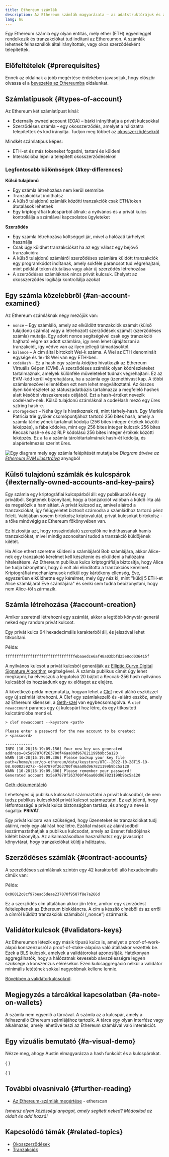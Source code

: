```yaml
---
title: Ethereum számlák
description: Az Ethereum számlák magyarázata – az adatstruktúrájuk és a kapcsolatuk a kulcspár kriptográfiával.
lang: hu
---
```


Egy Ethereum számla egy olyan entitás, mely ether (ETH) egyenleggel rendelkezik és tranzakciókat tud indítani az Ethereumon. A számlák lehetnek felhasználók által irányítottak, vagy okos szerződésként telepítettek.

## Előfeltételek \{#prerequisites}

Ennek az oldalnak a jobb megértése érdekében javasoljuk, hogy először olvassa el a [bevezetés az Ethereumba](/developers/docs/intro-to-ethereum/) oldalunkat.

## Számlatípusok \{#types-of-account}

Az Ethereum két számlatípust kínál:

- Externally owned account (EOA) – bárki irányíthatja a privát kulcsokkal
- Szerződéses számla – egy okosszerződés, amelyet a hálózatra telepítettek és kód irányítja. Tudjon meg többet az [okosszerződésekről](/developers/docs/smart-contracts/)

Mindkét számlatípus képes:

- ETH-et és más tokeneket fogadni, tartani és küldeni
- Interakcióba lépni a telepített okosszerződésekkel

### Legfontosabb különbségek \{#key-differences}

**Külső tulajdonú**

- Egy számla létrehozása nem kerül semmibe
- Tranzakciókat indíthatsz
- A külső tulajdonú számlák közötti tranzakciók csak ETH/token átutalások lehetnek
- Egy kriptográfiai kulcspárból állnak: a nyilvános és a privát kulcs kontrollálja a számlával kapcsolatos ügyleteket

**Szerződés**

- Egy számla létrehozása költséggel jár, mivel a hálózati tárhelyet használja
- Csak úgy küldhet tranzakciókat ha az egy válasz egy bejövő tranzakcióra
- A külső tulajdonú számláról szerződéses számlára küldött tranzakciók egy programkódot indítanak, amely sokféle parancsot tud végrehajtani, mint például token átutalása vagy akár új szerződés létrehozása
- A szerződéses számláknak nincs privát kulcsuk. Ehelyett az okosszerződés logikája kontrollálja azokat

## Egy számla közelebbről \{#an-account-examined}

Az Ethereum számláknak négy mezőjük van:

- `nonce` – Egy számláló, amely az elküldött tranzakciók számát (külső tulajdonú számla) vagy a létrehozott szerződések számát (szerződéses számla) mutatja. Egy adott nonce segítségével csak egy tranzakció hajtható végre az adott számlára, így nem lehet újrajátszani a tranzakciót, így védve van az ilyen jellegű támadásoktól.
- `balance` – A cím által birtokolt Wei-k száma. A Wei az ETH denominált egysége és 1e+18 Wei van egy ETH-ben.
- `codeHash` – Ez a hash egy számla _kódjára_ hivatkozik az Ethereum Virtuális Gépen (EVM). A szerződéses számlák olyan kódrészleteket tartalmaznak, amelyek különféle műveleteket tudnak végrehajtani. Ez az EVM-kód kerül végrehajtásra, ha a számla egy üzenethívást kap. A többi számlamezővel ellentétben ezt nem lehet megváltoztatni. Az összes ilyen kódrészletet az státuszadatbázis tartalmazza a megfelelő hashek alatt későbbi visszakeresés céljából. Ezt a hash-értéket nevezik codeHash-nek. Külső tulajdonú számláknál a codeHash mező egy üres sztring hash-e.
- `storageRoot` – Néha úgy is hivatkoznak rá, mint tárhely-hash. Egy Merkle Patricia trie gyökér csomópontjához tartozó 256 bites hash, amely a számla tárhelyének tartalmát kódolja (256 bites integer értékek közötti leképzés), a fába kódolva, mint egy 256 bites integer kulcsok 256 bites Keccak hash-e és az RLP kódolású 256 bites integer értékek közötti leképzés. Ez a fa a számla tárolótartalmának hash-ét kódolja, és alapértelmezés szerint üres.

![Egy diagram mely egy számla felépítését mutatja be](./accounts.png) _Diagram átvéve az [Ethereum EVM illusztrálva](https://takenobu-hs.github.io/downloads/ethereum_evm_illustrated.pdf)_ anyagból

## Külső tulajdonú számlák és kulcspárok \{#externally-owned-accounts-and-key-pairs}

Egy számla egy kriptográfiai kulcspárból áll: egy publikusból és egy privátból. Segítenek bizonyítani, hogy a tranzakciót valóban a küldő írta alá és megelőzik a hamisítást. A privát kulcsod az, amivel aláírod a tranzakciókat, így felügyeletet biztosít számodra a számládhoz tartozó pénz felett. Valójában sosem birtokolsz kriptovalutát, privát kulcsokat birtokolsz - a tőke mindvégig az Ethereum főkönyvében van.

Ez biztosítja azt, hogy rosszindulatú szereplők ne indíthassanak hamis tranzakciókat, mivel mindig azonosítani tudod a tranzakció küldőjének kilétét.

Ha Alice ethert szeretne küldeni a számlájáról Bob számlájára, akkor Alice-nek egy tranzakció kérelmet kell készítenie és elküldeni a hálózatra hitelesítésre. Az Ethereum publikus kulcs kriptográfiája biztosítja, hogy Alice be tudja bizonyítani, hogy ő volt aki elindította a tranzakciós kérelmet. Kriptográfiai mechanizmusok nélkül egy kártékony ellenség, Eve, egyszerűen elküldhetne egy kérelmet, mely úgy néz ki, mint "küldj 5 ETH-et Alice számlájáról Eve számlájára" és senki sem tudná bebizonyítani, hogy nem Alice-től származik.

## Számla létrehozása \{#account-creation}

Amikor szeretnél létrehozni egy számlát, akkor a legtöbb könyvtár generál neked egy random privát kulcsot.

Egy privát kulcs 64 hexadecimális karakterből áll, és jelszóval lehet titkosítani.

Példa:

`fffffffffffffffffffffffffffffffebaaedce6af48a03bbfd25e8cd036415f`

A nyilvános kulcsot a privát kulcsból generálják az [Elliptic Curve Digital Signature Algorithm](https://wikipedia.org/wiki/Elliptic_Curve_Digital_Signature_Algorithm) segítségével. A számla publikus címét úgy lehet megkapni, ha elvesszük a legutolsó 20 bájtot a Keccak-256 hash nyilvános kulcsából és hozzáadunk egy `0x` előtagot az elejére.

A következő példa megmutatja, hogyan lehet a [Clef](https://geth.ethereum.org/docs/tools/clef/introduction) nevű aláíró eszközzel egy új számlát létrehozni. A Clef egy számlakezelő és -aláíró eszköz, amely az Ethereum klienssel, a [Geth-szel](https://geth.ethereum.org) van egybecsomagolva. A `clef newaccount` parancs egy új kulcspárt hoz létre, és egy titkosított kulcstárolóba menti el.

```
> clef newaccount --keystore <path>

Please enter a password for the new account to be created:
> <password>

------------
INFO [10-28|16:19:09.156] Your new key was generated       address=0x5e97870f263700f46aa00d967821199b9bc5a120
WARN [10-28|16:19:09.306] Please backup your key file      path=/home/user/go-ethereum/data/keystore/UTC--2022-10-28T15-19-08.000825927Z--5e97870f263700f46aa00d967821199b9bc5a120
WARN [10-28|16:19:09.306] Please remember your password!
Generated account 0x5e97870f263700f46aa00d967821199b9bc5a120
```

[Geth-dokumentáció](https://geth.ethereum.org/docs)

Lehetséges új publikus kulcsokat származtatni a privát kulcsodból, de nem tudsz publikus kulcsokból privát kulcsot származtatni. Ez azt jelenti, hogy létfontosságú a privát kulcs biztonságban tartása, és ahogy a neve is sugallja: **PRIVÁT**.

Egy privát kulcsra van szükséged, hogy üzeneteket és tranzakciókat tudj aláírni, mely egy aláírást hoz létre. Ezáltal mások az aláírásodból leszármaztathatják a publikus kulcsodat, amely az üzenet feladójának kilétét bizonyítja. Az alkalmazásodban használhatsz egy javascript könyvtárat, hogy tranzakciókat küldj a hálózatra.

## Szerződéses számlák \{#contract-accounts}

A szerződéses számláknak szintén egy 42 karakterből álló hexadecimális címük van:

Példa:

`0x06012c8cf97bead5deae237070f9587f8e7a266d`

Ez a szerződés cím általában akkor jön létre, amikor egy szerződést feltelepítenek az Ethereum blokkláncra. A cím a készítő címéből és az erről a címről küldött tranzakciók számából („nonce”) származik.

## Validátorkulcsok \{#validators-keys}

Az Ethereumon létezik egy másik típusú kulcs is, amelyet a proof-of-work-alapú konszenzusról a proof-of-stake-alapúra való átálláskor vezettek be. Ezek a BLS kulcsok, amelyek a validátorokat azonosítják. Hatékonyan aggregálhatók, hogy a hálózatnak kevesebb sávszélességre legyen szüksége a konszenzus elérésekor. Ezen kulcsaggregáció nélkül a validátor minimális letétének sokkal nagyobbnak kellene lennie.

[Bővebben a validátorkulcsokról](/developers/docs/consensus-mechanisms/pos/keys/).

## Megjegyzés a tárcákkal kapcsolatban \{#a-note-on-wallets}

A számla nem egyenlő a tárcával. A számla az a kulcspár, amely a felhasználó Ethereum számlájához tartozik. A tárca egy olyan interfész vagy alkalmazás, amely lehetővé teszi az Ethereum számlával való interakciót.

## Egy vizuális bemutató \{#a-visual-demo}

Nézze meg, ahogy Austin elmagyarázza a hash funkciót és a kulcspárokat.

{
<YouTube id="QJ010l-pBpE" />
}

{
<YouTube id="9LtBDy67Tho" />
}

## További olvasnivaló \{#further-reading}

- [Az Ethereum-számlák megértése](https://info.etherscan.com/understanding-ethereum-accounts/) - etherscan

_Ismersz olyan közösségi anyagot, amely segített neked? Módosítsd az oldalt és add hozzá!_

## Kapcsolódó témák \{#related-topics}

- [Okosszerződések](/developers/docs/smart-contracts/)
- [Tranzakciók](/developers/docs/transactions/)
